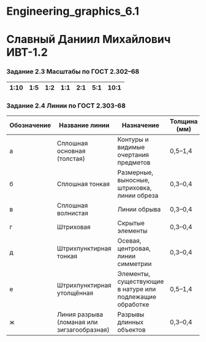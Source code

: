 # Engineering_graphics_6.1
# Славный Даниил Михайлович ИВТ-1.2



### Задание 2.3 Масштабы по ГОСТ 2.302–68

| 1:10 | 1:5 | 1:2 | 1:1 | 2:1 | 5:1 | 10:1 |
|------|-----|-----|-----|-----|------|------|

### Задание 2.4 Линии по ГОСТ 2.303-68

| Обозначение | Название линии                        | Назначение                                                                 | Толщина (мм)     | Длина штриха (мм) | Промежуток (мм) |
|-------------|----------------------------------------|---------------------------------------------------------------------------|------------------|--------------------|------------------|
| а          | Сплошная основная (толстая)            | Контуры и видимые очертания предметов                                    | 0,5–1,4          | Сплошная           | –                |
| б          | Сплошная тонкая                        | Размерные, выносные, штриховка, линии обреза                             | 0,3–0,4          | Сплошная           | –                |
| в          | Сплошная волнистая                     | Линии обрыва                                                               | 0,3–0,4          | Волнистая          | –                |
| г          | Штриховая                              | Скрытые элементы                                                           | 0,3–0,4          | 2–4                | 1–2              |
| д          | Штрихпунктирная тонкая                 | Осевая, центровая, линии симметрии                                        | 0,3–0,4          | 5–30 (штрих), точка – 1 | 3–5              |
| е          | Штрихпунктирная утолщённая             | Элементы, существующие в натуре или подлежащие обработке                 | 0,5–1,4          | 5–30 (штрих), точка – 1 | 3–5              |
| ж          | Линия разрыва (ломаная или зигзагообразная) | Разрывы длинных объектов                                                   | 0,3–0,4          | Произвольная       | –                |
